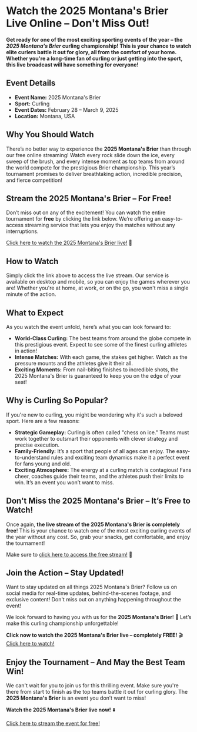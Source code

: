# Watch the 2025 Montana's Brier Live Online – Don't Miss Out!

**Get ready for one of the most exciting sporting events of the year – the _2025 Montana's Brier_ curling championship! This is your chance to watch elite curlers battle it out for glory, all from the comfort of your home. Whether you're a long-time fan of curling or just getting into the sport, this live broadcast will have something for everyone!**

## Event Details

- **Event Name:** 2025 Montana's Brier
- **Sport:** Curling
- **Event Dates:** February 28 – March 9, 2025
- **Location:** Montana, USA

## Why You Should Watch

There’s no better way to experience the **2025 Montana's Brier** than through our free online streaming! Watch every rock slide down the ice, every sweep of the brush, and every intense moment as top teams from around the world compete for the prestigious Brier championship. This year’s tournament promises to deliver breathtaking action, incredible precision, and fierce competition!

## Stream the 2025 Montana's Brier – For Free!

Don’t miss out on any of the excitement! You can watch the entire tournament for **free** by clicking the link below. We’re offering an easy-to-access streaming service that lets you enjoy the matches without any interruptions.

[Click here to watch the 2025 Montana's Brier live!](https://tinyurl.com/livestreamfreeo?st=2025montanasbrier&si=gh) 🎥

## How to Watch

Simply click the link above to access the live stream. Our service is available on desktop and mobile, so you can enjoy the games wherever you are! Whether you're at home, at work, or on the go, you won't miss a single minute of the action.

## What to Expect

As you watch the event unfold, here’s what you can look forward to:

- **World-Class Curling:** The best teams from around the globe compete in this prestigious event. Expect to see some of the finest curling athletes in action!
- **Intense Matches:** With each game, the stakes get higher. Watch as the pressure mounts and the athletes give it their all.
- **Exciting Moments:** From nail-biting finishes to incredible shots, the 2025 Montana's Brier is guaranteed to keep you on the edge of your seat!

## Why is Curling So Popular?

If you're new to curling, you might be wondering why it's such a beloved sport. Here are a few reasons:

- **Strategic Gameplay:** Curling is often called "chess on ice." Teams must work together to outsmart their opponents with clever strategy and precise execution.
- **Family-Friendly:** It’s a sport that people of all ages can enjoy. The easy-to-understand rules and exciting team dynamics make it a perfect event for fans young and old.
- **Exciting Atmosphere:** The energy at a curling match is contagious! Fans cheer, coaches guide their teams, and the athletes push their limits to win. It’s an event you won’t want to miss.

## Don't Miss the 2025 Montana's Brier – It’s Free to Watch!

Once again, **the live stream of the 2025 Montana's Brier is completely free**! This is your chance to watch one of the most exciting curling events of the year without any cost. So, grab your snacks, get comfortable, and enjoy the tournament!

Make sure to [click here to access the free stream!](https://tinyurl.com/livestreamfreeo?st=2025montanasbrier&si=gh) 📲

## Join the Action – Stay Updated!

Want to stay updated on all things 2025 Montana's Brier? Follow us on social media for real-time updates, behind-the-scenes footage, and exclusive content! Don't miss out on anything happening throughout the event!

We look forward to having you with us for the **2025 Montana's Brier**! 🌟 Let’s make this curling championship unforgettable!

**Click now to watch the 2025 Montana's Brier live – completely FREE!** 🎬 [Click here to watch!](https://tinyurl.com/livestreamfreeo?st=2025montanasbrier&si=gh)

## Enjoy the Tournament – And May the Best Team Win!

We can't wait for you to join us for this thrilling event. Make sure you're there from start to finish as the top teams battle it out for curling glory. The **2025 Montana's Brier** is an event you don’t want to miss!

**Watch the 2025 Montana's Brier live now!** ⬇️

[Click here to stream the event for free!](https://tinyurl.com/livestreamfreeo?st=2025montanasbrier&si=gh)
